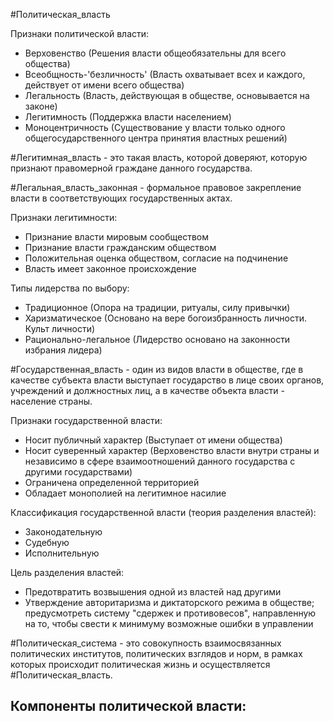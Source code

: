 #Политическая_власть 

Признаки политической власти:
- Верховенство (Решения власти общеобязательны для всего общества)
- Всеобщность-'безличность' (Власть охватывает всех и каждого, действует от имени всего общества)
- Легальность (Власть, действующая в обществе, основывается на законе)
- Легитимность (Поддержка власти населением)
- Моноцентричность (Существование у власти только одного общегосударственного центра принятия властных решений)

#Легитимная_власть - это такая власть, которой доверяют, которую признают правомерной граждане данного государства.

#Легальная_власть_законная - формальное правовое закрепление власти в соответствующих государственных актах.

Признаки легитимности:
- Признание власти мировым сообществом
- Признание власти гражданским обществом
- Положительная оценка обществом, согласие на подчинение
- Власть имеет законное происхождение

Типы лидерства по выбору:
- Традиционное (Опора на традиции, ритуалы, силу привычки)
- Харизматическое (Основано на вере богоизбранность личности. Культ личности)
- Рационально-легальное (Лидерство основано на законности избрания лидера)

#Государственная_власть - один из видов власти в обществе, где в качестве субъекта власти выступает государство в лице своих органов, учреждений и должностных лиц, а в качестве объекта власти - население страны.

Признаки государственной власти:
- Носит публичный характер (Выступает от имени общества)
- Носит суверенный характер (Верховенство власти внутри страны и независимо в сфере взаимоотношений данного государства с другими государствами)
- Ограничена определенной территорией
- Обладает монополией на легитимное насилие

Классификация государственной власти (теория разделения властей):
- Законодательную
- Судебную
- Исполнительную

Цель разделения властей:
- Предотвратить возвышения одной из властей над другими
- Утверждение авторитаризма и диктаторского режима в обществе; предусмотреть систему "сдержек и противовесов", направленную на то, чтобы свести к минимуму возможные ошибки в управлении

#Политическая_система - это совокупность взаимосвязанных политических институтов, политических взглядов и норм, в рамках которых происходит политическая жизнь и осуществляется #Политическая_власть.

Компоненты политической власти:
- 

